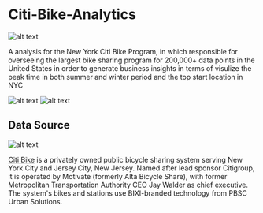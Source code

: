 # Citi-Bike-Analytics

![alt text](https://d21xlh2maitm24.cloudfront.net/nyc/Annual-Membership-Image.png?mtime=20170331121650)

A analysis for the New York Citi Bike Program, in which responsible for overseeing the largest bike sharing program for 200,000+ data points in the United States in order to generate business insights in terms of visulize the peak time in both summer and winter period and the top start location in NYC

![alt text](https://raw.githubusercontent.com/david880110/Citi-Bike-Analytics/master/image/popular_location.png)
![alt text](https://raw.githubusercontent.com/david880110/Citi-Bike-Analytics/master/image/top_location.png)


## Data Source

![alt text](https://raw.githubusercontent.com/david880110/Citi-Bike-Analytics/master/image/citibikedata.png)

[Citi Bike](https://www.citibikenyc.com/system-data) is a privately owned public bicycle sharing system serving New York City and Jersey City, 
New Jersey. Named after lead sponsor Citigroup, it is operated by Motivate (formerly Alta Bicycle Share), 
with former Metropolitan Transportation Authority CEO Jay Walder as chief executive. 
The system's bikes and stations use BIXI-branded technology from PBSC Urban Solutions.

